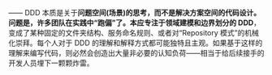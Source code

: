 ——
DDD 本质是关于**问题空间(场景)**的思考，而不是解决方案空间的代码设计。问题是，许多团队在实践中“跑偏”了。本应**专注于领域建模和边界划分的 DDD**，变成了某种固定的文件夹结构、服务命名规则、或者对“Repository 模式”的机械化崇拜。每个人对于 DDD 的理解和解释方式都可能独特且主观。如果基于这样的理解来编写代码，则必然会创造出大量非必要的认知负荷——相当于给后续接手的开发人员埋下一颗颗炸雷。

